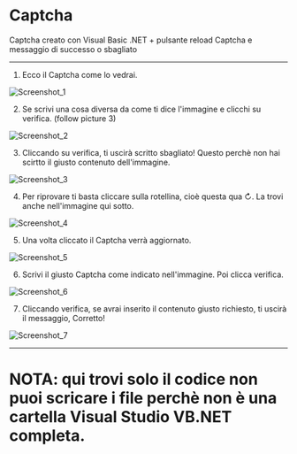 # Captcha
Captcha creato con Visual Basic .NET + pulsante reload Captcha e messaggio di successo o sbagliato

<hr>

1. Ecco il Captcha come lo vedrai.

![Screenshot_1](https://user-images.githubusercontent.com/83447089/157415892-15beea57-0b1c-4488-b65f-dd87a850adab.png)


2. Se scrivi una cosa diversa da come ti dice l'immagine e clicchi su verifica. (follow picture 3)

![Screenshot_2](https://user-images.githubusercontent.com/83447089/157416049-f18d6396-de01-4585-8d31-86b0fededc13.png)


3. Cliccando su verifica, ti uscirà scritto sbagliato! Questo perchè non hai scirtto il giusto contenuto dell'immagine.

![Screenshot_3](https://user-images.githubusercontent.com/83447089/157416345-80a24a80-0057-4732-877c-54d8d04b4941.png)


4. Per riprovare ti basta cliccare sulla rotellina, cioè questa qua ↻. La trovi anche nell'immagine qui sotto.

![Screenshot_4](https://user-images.githubusercontent.com/83447089/157416737-47a2568f-1b1f-4993-bbdc-71f41a3e101e.png)


5. Una volta cliccato il Captcha verrà aggiornato.

![Screenshot_5](https://user-images.githubusercontent.com/83447089/157416760-fb72b7d4-a4af-46d6-96d0-382d45813879.png)


6. Scrivi il giusto Captcha come indicato nell'immagine. Poi clicca verifica.

![Screenshot_6](https://user-images.githubusercontent.com/83447089/157416767-77555bb8-fd50-4084-a1c6-289022b5a29a.png)


7. Cliccando verifica, se avrai inserito il contenuto giusto richiesto, ti uscirà il messaggio, Corretto!

![Screenshot_7](https://user-images.githubusercontent.com/83447089/157416777-ecefdd8e-8d0d-4698-bbe7-00be48a47aa8.png)

<hr>

# NOTA: qui trovi solo il codice non puoi scricare i file perchè non è una cartella Visual Studio VB.NET completa.
